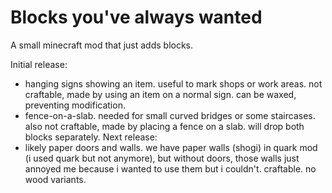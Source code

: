 # Blocks you've always wanted

A small minecraft mod that just adds blocks.

Initial release:
* hanging signs showing an item. useful to mark shops or work areas. not craftable, made by using an item on a normal sign. can be waxed, preventing modification.
* fence-on-a-slab. needed for small curved bridges or some staircases. also not craftable, made by placing a fence on a slab. will drop both blocks separately.
Next release:
* likely paper doors and walls. we have paper walls (shogi) in quark mod (i used quark but not anymore), but without doors, those walls just annoyed me because i wanted to use them but i couldn't. craftable. no wood variants.
